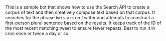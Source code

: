 This is a sample bot that shows how to use the Search API to create a corpus of
text and then creatively compose text based on that corpus. It searches for the
phrase `bots are` on Twitter and attempts to construct a first-person plural
sentence based on the results. It keeps track of the ID of the most recent
matching tweet to ensure fewer repeats. Best to run it in cron once or twice a
day or so.
